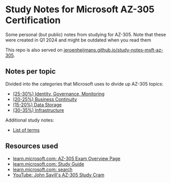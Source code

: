 # Study Notes for Microsoft AZ-305 Certification

Some personal (but public) notes from studying for AZ-305.
Note that these were created in Q1 2024 and might be outdated when you read them

This repo is also served on [jeroenheijmans.github.io/study-notes-msft-az-305](https://jeroenheijmans.github.io/study-notes-msft-az-305/).

## Notes per topic

Divided into the categories that Microsoft uses to divide up AZ-305 topics:

- [(25-30%) Identity, Governance, Monitoring](./az-305-01-identity-governance-monitoring.md)
- [(20-25%) Business Continuity](./az-305-02-business-continuity.md)
- [(15-20%) Data Storage](./az-305-03-data-storage.md)
- [(30-35%) Infrastructure](./az-305-01-infrastructure.md)

Additional study notes:

- [List of terms](./az-305-concepts.md)

## Resources used

- [learn.microsoft.com: AZ-305 Exam Overview Page](https://learn.microsoft.com/en-us/credentials/certifications/exams/az-305/)
- [learn.microsoft.com: Study Guide](https://learn.microsoft.com/en-us/credentials/certifications/resources/study-guides/az-305)
- [learn.microsoft.com: search](https://learn.microsoft.com/en-us/search/?terms=az-305)
- [YouTube: John Savill's AZ-305 Study Cram](https://www.youtube.com/watch?v=vq9LuCM4YP4)
